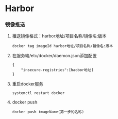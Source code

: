 # Harbor

### 镜像推送

1. 推送镜像格式：harbor地址/项目名称/镜像名:版本

   ```
   docker tag imageId harbor地址/项目名称/镜像名:版本
   ```

2. 在服务端/etc/docker/daemon.json添加配置

   ```
   {
       "insecure-registries":[haobor地址]
   }
   ```

3. 重启docker服务

   ```
   systemctl restart docker
   ```

4. docker push

   ```
   docker push imageName(第一步的名称)
   ```

   

